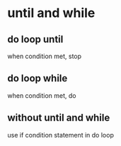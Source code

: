 # until and while

## do loop until
when condition met, stop

## do loop while
when condition met, do

## without until and while
use if condition statement in do loop